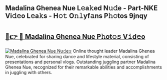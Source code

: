 ## Madalina Ghenea Nue L𝚎a𝚔ed N𝚞𝚍e - Part-NKE Vi𝚍𝚎o L𝚎a𝚔s - H𝚘𝚝 O𝚗𝚕yf𝚊ns P𝚑𝚘tos 9jnqy

# <h2><a href="http://kf8o0w.oniu.top/?m=Madalina+Ghenea+Nue">🔗👉 🔴 Madalina Ghenea Nue P𝚑ot𝚘𝚜 V𝚒d𝚎o</a></h2>

[![Madalina Ghenea Nue Nu𝚍e𝚜](https://i.imgur.com/0qMVB7G.gif)](http://kf8o0w.oniu.top/?m=Madalina+Ghenea+Nue)
Online thought leader Madalina Ghenea Nue, celebrated for sharing dance and lifestyle material, consisting of presentations and personal vlogs. Outstanding juggling partner Madalina Ghenea Nue, recognized for their remarkable abilities and accomplishments in juggling with others.  
